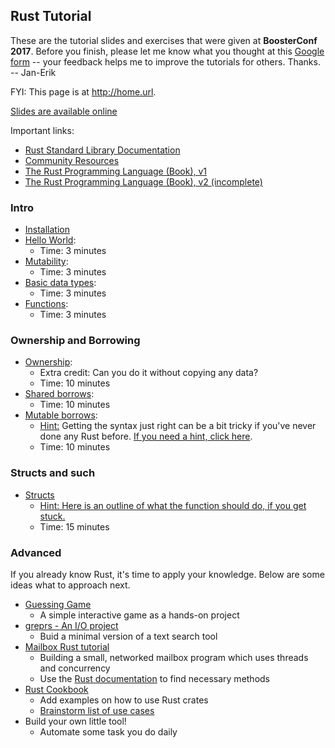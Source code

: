 ## Rust Tutorial

These are the tutorial slides and exercises that were given at **BoosterConf 2017**.
Before you finish, please let me know what you thought at this
[Google form](https://docs.google.com/forms/d/e/1FAIpQLSdpcoeZHXSOmEOyp13KzOSZHoEdieI7UWDB3ulQ-VnnK4WhUw/viewform?usp=sf_link) --
your feedback helps me to improve the tutorials for others. Thanks. -- Jan-Erik


FYI: This page is at <http://home.url>.

[Slides are available online](http://home.url/slides)

Important links:

- [Rust Standard Library Documentation](https://doc.rust-lang.org/std/)
- [Community Resources](https://community.rs/resources/)
- [The Rust Programming Language (Book), v1](https://doc.rust-lang.org/stable/book/)
- [The Rust Programming Language (Book), v2 (incomplete)](http://rust-lang.github.io/book/second-edition/index.html)

### Intro

- [Installation](install.html)
- [Hello World](src/hello_world.rs):
    - Time: 3 minutes
- [Mutability](src/mutability.rs):
    - Time: 3 minutes
- [Basic data types](src/data-types.rs):
    - Time: 3 minutes
- [Functions](src/functions.rs):
    - Time: 3 minutes

### Ownership and Borrowing

- [Ownership](src/ownership.rs):
    - Extra credit: Can you do it without copying any data?
    - Time: 10 minutes
- [Shared borrows](src/shared-borrow.rs):
    - Time: 10 minutes
- [Mutable borrows](src/mutable-borrow.rs):
    - [Hint:](hint-mutable-borrow-1.html) Getting the syntax just right can
      be a bit tricky if you've never done any Rust
      before. [If you need a hint, click here](hint-mutable-borrow-1.html).
    - Time: 10 minutes

### Structs and such

- [Structs](src/structs.rs)
    - [Hint: Here is an outline of what
      the function should do, if you get stuck.](hint-struct-1.html)
    - Time: 15 minutes

### Advanced

If you already know Rust, it's time to apply your knowledge.
Below are some ideas what to approach next.

- [Guessing Game](http://rust-lang.github.io/book/second-edition/ch02-00-guessing-game-tutorial.html)
    - A simple interactive game as a hands-on project
- [greprs - An I/O project](http://rust-lang.github.io/book/second-edition/ch12-00-an-io-project.html)
    - Buid a minimal version of a text search tool
- [Mailbox Rust tutorial](https://github.com/skade/mailbox/)
    - Building a small, networked mailbox program which uses threads and concurrency
    - Use the [Rust documentation](https://doc.rust-lang.org/std/) to find necessary methods
- [Rust Cookbook](https://github.com/brson/rust-cookbook)
    - Add examples on how to use Rust crates
    - [Brainstorm list of use cases](https://github.com/brson/rust-cookbook/issues/24)
- Build your own little tool!
    - Automate some task you do daily
